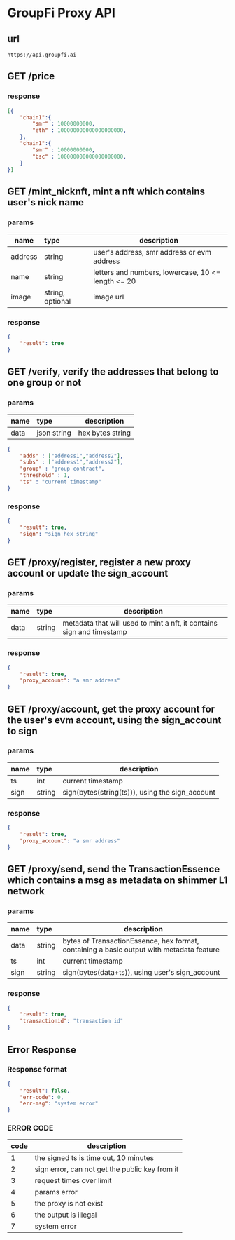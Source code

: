 # GroupFi Proxy API

## url 
```
https://api.groupfi.ai
```

## GET /price
### response
```json
[{
    "chain1":{
        "smr" : 10000000000,
        "eth" : 100000000000000000000,
    },
    "chain1":{
        "smr" : 10000000000,
        "bsc" : 100000000000000000000,
    }
}]
```

## GET /mint_nicknft, mint a nft which contains user's nick name
### params
|  name  |  type  |  description  |
| ------ | :---- | ---------- |
|address|string| user's address, smr address or evm address|
|name|string|letters and numbers, lowercase, 10 <= length <= 20|
|image| string, optional|image url|
### response
```json
{
    "result": true
}
```

## GET /verify, verify the addresses that belong to one group or not
### params
|  name  |  type  |  description  |
| ------ | :---- | ---------- |
|data|json string| hex bytes string|
```json
{
    "adds" : ["address1","address2"],
    "subs" : ["address1","address2"],
    "group" : "group contract",
    "threshold" : 1,
    "ts" : "current timestamp"
}
```
### response
```json
{
    "result": true,
    "sign": "sign hex string"
}
```

## GET /proxy/register, register a new proxy account or update the sign_account
### params
|  name  |  type  |  description  |
| ------ | :---- | ---------- |
|data|string| metadata that will used to mint a nft, it contains sign and timestamp|
### response
```json
{
    "result": true,
    "proxy_account": "a smr address"
}
```

## GET /proxy/account, get the proxy account for the user's evm account, using the sign_account to sign
### params
|  name  |  type  |  description  |
| ------ | :---- | ---------- |
|ts|int| current timestamp|
|sign|string| sign(bytes(string(ts))), using the sign_account|
### response
```json
{
    "result": true,
    "proxy_account": "a smr address"
}
```

## GET /proxy/send, send the TransactionEssence which contains a msg as metadata on shimmer L1 network
### params
|  name  |  type  |  description  |
| ------ | :---- | ---------- |
|data|string|bytes of TransactionEssence, hex format, containing a basic output with metadata feature|
|ts|int| current timestamp|
|sign|string| sign(bytes(data+ts)), using user's sign_account|
### response
```json
{
    "result": true,
    "transactionid": "transaction id"
}
```


## Error Response
### Response format
```json
{
    "result": false,
    "err-code": 0,
    "err-msg": "system error"
}
```

### ERROR CODE
|code | description|
|---|------------|
|1|the signed ts is time out, 10 minutes|
|2|sign error, can not get the public key from it|
|3|request times over limit|
|4|params error|
|5|the proxy is not exist|
|6|the output is illegal|
|7|system error|
